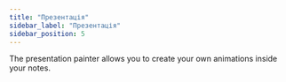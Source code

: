 ```yaml
---
title: "Презентація"
sidebar_label: "Презентація"
sidebar_position: 5
---
```


The presentation painter allows you to create your own animations inside your notes.
